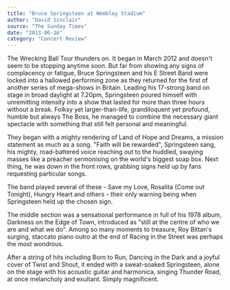 ```yaml
---
title: "Bruce Springsteen at Wembley Stadium"
author: "David Sinclair"
source: "The Sunday Times"
date: "2013-06-16"
category: "Concert Review"
---
```


The Wrecking Ball Tour thunders on. It began in March 2012 and doesn't seem to be stopping anytime soon. But far from showing any signs of complacency or fatigue, Bruce Springsteen and his E Street Band were locked into a hallowed performing zone as they returned for the first of another series of mega-shows in Britain. Leading his 17-strong band on stage in broad daylight at 7.20pm, Springsteen poured himself with unremitting intensity into a show that lasted for more than three hours without a break. Folksy yet larger-than-life, grandiloquent yet profound, humble but always The Boss, he managed to combine the necessary giant spectacle with something that still felt personal and meaningful.

They began with a mighty rendering of Land of Hope and Dreams, a mission statement as much as a song. "Faith will be rewarded", Springsteen sang, his mighty, road-battered voice reaching out to the huddled, swaying masses like a preacher sermonising on the world's biggest soap box. Next thing, he was down in the front rows, grabbing signs held up by fans requesting particular songs.

The band played several of these - Save my Love, Rosalita (Come out Tonight), Hungry Heart and others - their only warning being when Springsteen held up the chosen sign.

The middle section was a sensational performance in full of his 1978 album, Darkness on the Edge of Town, introduced as "still at the centre of who we are and what we do". Among so many moments to treasure, Roy Bittan's surging, staccato piano outro at the end of Racing in the Street was perhaps the most wondrous.

After a string of hits including Born to Run, Dancing in the Dark and a joyful cover of Twist and Shout, it ended with a sweat-soaked Springsteen, alone on the stage with his acoustic guitar and harmonica, singing Thunder Road, at once melancholy and exultant. Simply magnificent.
